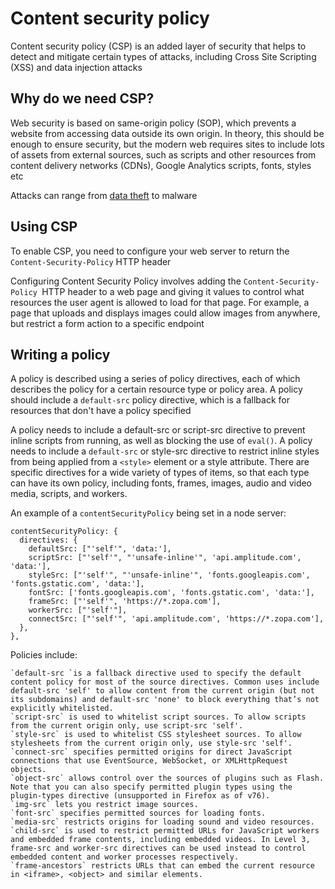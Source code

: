 # Content security policy

Content security policy (CSP) is an added layer of security that helps to detect and mitigate certain types of attacks, including Cross Site Scripting (XSS) and data injection attacks

## Why do we need CSP?

Web security is based on same-origin policy (SOP), which prevents a website from accessing data outside its own origin. In theory, this should be enough to ensure security, but the modern web requires sites to include lots of assets from external sources, such as scripts and other resources from content delivery networks (CDNs), Google Analytics scripts, fonts, styles etc

Attacks can range from [data theft](https://www.bbc.co.uk/news/technology-54931873) to malware

## Using CSP

To enable CSP, you need to configure your web server to return the `Content-Security-Policy` HTTP header

Configuring Content Security Policy involves adding the `Content-Security-Policy `HTTP header to a web page and giving it values to control what resources the user agent is allowed to load for that page. For example, a page that uploads and displays images could allow images from anywhere, but restrict a form action to a specific endpoint

## Writing a policy

A policy is described using a series of policy directives, each of which describes the policy for a certain resource type or policy area. A policy should include a `default-src` policy directive, which is a fallback for resources that don't have a policy specified

A policy needs to include a default-src or script-src directive to prevent inline scripts from running, as well as blocking the use of `eval()`. A policy needs to include a `default-src` or style-src directive to restrict inline styles from being applied from a `<style>` element or a style attribute. There are specific directives for a wide variety of types of items, so that each type can have its own policy, including fonts, frames, images, audio and video media, scripts, and workers.

An example of a `contentSecurityPolicy` being set in a node server:

```
contentSecurityPolicy: {
  directives: {
    defaultSrc: ["'self'", 'data:'],
    scriptSrc: ["'self'", "'unsafe-inline'", 'api.amplitude.com', 'data:'],
    styleSrc: ["'self'", "'unsafe-inline'", 'fonts.googleapis.com', 'fonts.gstatic.com', 'data:'],
    fontSrc: ['fonts.googleapis.com', 'fonts.gstatic.com', 'data:'],
    frameSrc: ["'self'", 'https://*.zopa.com'],
    workerSrc: ["'self'"],
    connectSrc: ["'self'", 'api.amplitude.com', 'https://*.zopa.com'],
  },
},
```

Policies include:

```
`default-src `is a fallback directive used to specify the default content policy for most of the source directives. Common uses include default-src 'self' to allow content from the current origin (but not its subdomains) and default-src 'none' to block everything that’s not explicitly whitelisted.
`script-src` is used to whitelist script sources. To allow scripts from the current origin only, use script-src 'self'.
`style-src` is used to whitelist CSS stylesheet sources. To allow stylesheets from the current origin only, use style-src 'self'.
`connect-src` specifies permitted origins for direct JavaScript connections that use EventSource, WebSocket, or XMLHttpRequest objects.
`object-src` allows control over the sources of plugins such as Flash. Note that you can also specify permitted plugin types using the plugin-types directive (unsupported in Firefox as of v76).
`img-src` lets you restrict image sources.
`font-src` specifies permitted sources for loading fonts.
`media-src` restricts origins for loading sound and video resources.
`child-src` is used to restrict permitted URLs for JavaScript workers and embedded frame contents, including embedded videos. In Level 3, frame-src and worker-src directives can be used instead to control embedded content and worker processes respectively.
`frame-ancestors` restricts URLs that can embed the current resource in <iframe>, <object> and similar elements.
```
